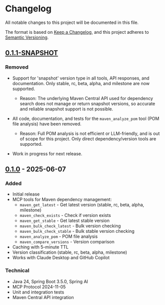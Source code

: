 # Changelog

All notable changes to this project will be documented in this file.

The format is based on [Keep a Changelog](https://keepachangelog.com/en/1.0.0/),
and this project adheres to [Semantic Versioning](https://semver.org/spec/v2.0.0.html).

## [0.1.1-SNAPSHOT]

### Removed

- Support for 'snapshot' version type in all tools, API responses, and documentation. Only stable, rc, beta, alpha, and milestone are now supported.
  - Reason: The underlying Maven Central API used for dependency search does not manage or return snapshot versions, so accurate and reliable snapshot support is not possible.
- All code, documentation, and tests for the `maven_analyze_pom` tool (POM file analysis) have been removed.
  - Reason: Full POM analysis is not efficient or LLM-friendly, and is out of scope for this project. Only direct dependency/version tools are supported.

- Work in progress for next release.

## [0.1.0] - 2025-06-07

### Added

- Initial release
- MCP tools for Maven dependency management:
  - `maven_get_latest` - Get latest version (stable, rc, beta, alpha, milestone)
  - `maven_check_exists` - Check if version exists
  - `maven_get_stable` - Get latest stable version
  - `maven_bulk_check_latest` - Bulk version checking
  - `maven_bulk_check_stable` - Bulk stable version checking
  - `maven_analyze_pom` - POM file analysis
  - `maven_compare_versions` - Version comparison
- Caching with 5-minute TTL
- Version classification (stable, rc, beta, alpha, milestone)
- Works with Claude Desktop and GitHub Copilot

### Technical

- Java 24, Spring Boot 3.5.0, Spring AI
- MCP Protocol 2024-11-05
- Unit and integration tests
- Maven Central API integration

[0.1.1-SNAPSHOT]: https://github.com/arvindand/maven-tools-mcp/compare/v0.1.0...HEAD
[0.1.0]: https://github.com/arvindand/maven-tools-mcp/releases/tag/v0.1.0

